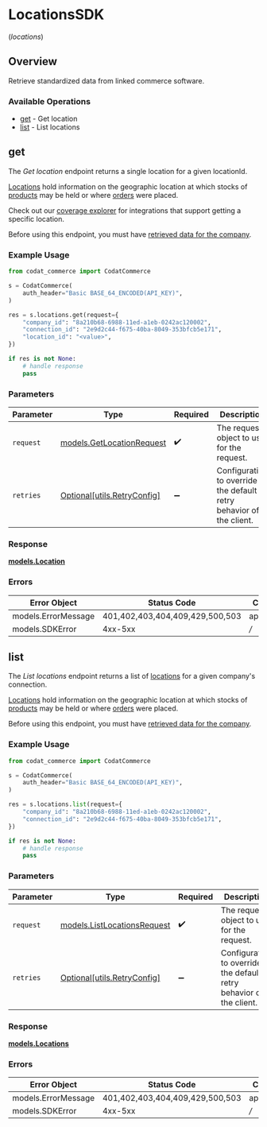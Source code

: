 # LocationsSDK
(*locations*)

## Overview

Retrieve standardized data from linked commerce software.

### Available Operations

* [get](#get) - Get location
* [list](#list) - List locations

## get

The *Get location* endpoint returns a single location for a given locationId.

[Locations](https://docs.codat.io/commerce-api#/schemas/Location) hold information on the geographic location at which stocks of [products](https://docs.codat.io/commerce-api#/schemas/Product) may be held or where [orders](https://docs.codat.io/commerce-api#/schemas/Order) were placed.

Check out our [coverage explorer](https://knowledge.codat.io/supported-features/commerce?view=tab-by-data-type&dataType=commerce-locations) for integrations that support getting a specific location.

Before using this endpoint, you must have [retrieved data for the company](https://docs.codat.io/codat-api#/operations/refresh-company-data).


### Example Usage

```python
from codat_commerce import CodatCommerce

s = CodatCommerce(
    auth_header="Basic BASE_64_ENCODED(API_KEY)",
)

res = s.locations.get(request={
    "company_id": "8a210b68-6988-11ed-a1eb-0242ac120002",
    "connection_id": "2e9d2c44-f675-40ba-8049-353bfcb5e171",
    "location_id": "<value>",
})

if res is not None:
    # handle response
    pass

```

### Parameters

| Parameter                                                           | Type                                                                | Required                                                            | Description                                                         |
| ------------------------------------------------------------------- | ------------------------------------------------------------------- | ------------------------------------------------------------------- | ------------------------------------------------------------------- |
| `request`                                                           | [models.GetLocationRequest](../../models/getlocationrequest.md)     | :heavy_check_mark:                                                  | The request object to use for the request.                          |
| `retries`                                                           | [Optional[utils.RetryConfig]](../../models/utils/retryconfig.md)    | :heavy_minus_sign:                                                  | Configuration to override the default retry behavior of the client. |

### Response

**[models.Location](../../models/location.md)**

### Errors

| Error Object                    | Status Code                     | Content Type                    |
| ------------------------------- | ------------------------------- | ------------------------------- |
| models.ErrorMessage             | 401,402,403,404,409,429,500,503 | application/json                |
| models.SDKError                 | 4xx-5xx                         | */*                             |


## list

The *List locations* endpoint returns a list of [locations](https://docs.codat.io/commerce-api#/schemas/Location) for a given company's connection.

[Locations](https://docs.codat.io/commerce-api#/schemas/Location) hold information on the geographic location at which stocks of [products](https://docs.codat.io/commerce-api#/schemas/Product) may be held or where [orders](https://docs.codat.io/commerce-api#/schemas/Order) were placed.

Before using this endpoint, you must have [retrieved data for the company](https://docs.codat.io/codat-api#/operations/refresh-company-data).
    

### Example Usage

```python
from codat_commerce import CodatCommerce

s = CodatCommerce(
    auth_header="Basic BASE_64_ENCODED(API_KEY)",
)

res = s.locations.list(request={
    "company_id": "8a210b68-6988-11ed-a1eb-0242ac120002",
    "connection_id": "2e9d2c44-f675-40ba-8049-353bfcb5e171",
})

if res is not None:
    # handle response
    pass

```

### Parameters

| Parameter                                                           | Type                                                                | Required                                                            | Description                                                         |
| ------------------------------------------------------------------- | ------------------------------------------------------------------- | ------------------------------------------------------------------- | ------------------------------------------------------------------- |
| `request`                                                           | [models.ListLocationsRequest](../../models/listlocationsrequest.md) | :heavy_check_mark:                                                  | The request object to use for the request.                          |
| `retries`                                                           | [Optional[utils.RetryConfig]](../../models/utils/retryconfig.md)    | :heavy_minus_sign:                                                  | Configuration to override the default retry behavior of the client. |

### Response

**[models.Locations](../../models/locations.md)**

### Errors

| Error Object                    | Status Code                     | Content Type                    |
| ------------------------------- | ------------------------------- | ------------------------------- |
| models.ErrorMessage             | 401,402,403,404,409,429,500,503 | application/json                |
| models.SDKError                 | 4xx-5xx                         | */*                             |
